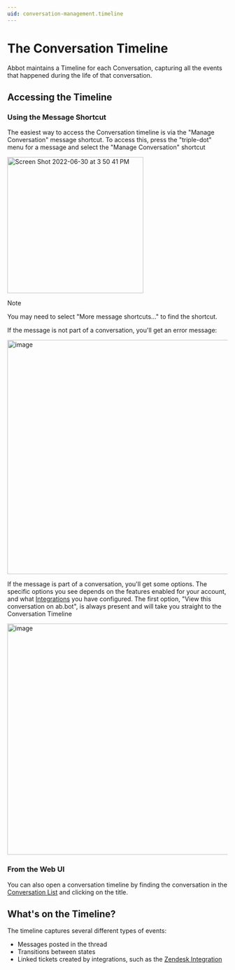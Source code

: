 ```yaml
---
uid: conversation-management.timeline
---
```


# The Conversation Timeline

Abbot maintains a Timeline for each Conversation, capturing all the events that happened during the life of that conversation.

## Accessing the Timeline

### Using the Message Shortcut

The easiest way to access the Conversation timeline is via the "Manage Conversation" message shortcut.
To access this, press the "triple-dot" menu for a message and select the "Manage Conversation" shortcut

<img width="311" alt="Screen Shot 2022-06-30 at 3 50 41 PM" src="/public/images/articles/conversation-management.timeline/manage-conversation-shortcut.png">

> [!NOTE]
> You may need to select "More message shortcuts…" to find the shortcut.

If the message is not part of a conversation, you'll get an error message:

<img width="535" alt="image" src="/public/images/articles/conversation-management.timeline/error-not-a-convo.png">

If the message is part of a conversation, you'll get some options.
The specific options you see depends on the features enabled for your account, and what [Integrations](xref:integrations) you have configured.
The first option, "View this conversation on ab.bot", is always present and will take you straight to the Conversation Timeline

<img width="528" alt="image" src="/public/images/articles/conversation-management.timeline/view-on-abbot.png">

### From the Web UI

You can also open a conversation timeline by finding the conversation in the [Conversation List](https://app.ab.bot/conversations) and clicking on the title.

## What's on the Timeline?

The timeline captures several different types of events:

* Messages posted in the thread
* Transitions between states
* Linked tickets created by integrations, such as the [Zendesk Integration](xref:integrations.zendesk)